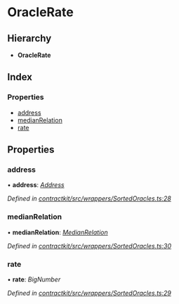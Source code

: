 # OracleRate

## Hierarchy

* **OracleRate**

## Index

### Properties

* [address]()
* [medianRelation]()
* [rate]()

## Properties

### address

• **address**: [_Address_](_base_.md#address)

_Defined in_ [_contractkit/src/wrappers/SortedOracles.ts:28_](https://github.com/celo-org/celo-monorepo/blob/master/packages/contractkit/src/wrappers/SortedOracles.ts#L28)

### medianRelation

• **medianRelation**: [_MedianRelation_]()

_Defined in_ [_contractkit/src/wrappers/SortedOracles.ts:30_](https://github.com/celo-org/celo-monorepo/blob/master/packages/contractkit/src/wrappers/SortedOracles.ts#L30)

### rate

• **rate**: _BigNumber_

_Defined in_ [_contractkit/src/wrappers/SortedOracles.ts:29_](https://github.com/celo-org/celo-monorepo/blob/master/packages/contractkit/src/wrappers/SortedOracles.ts#L29)

